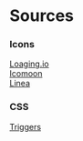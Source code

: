 # Sources

### Icons
[Loaging.io](https://loading.io/)<br />
[Icomoon](https://icomoon.io/)<br />
[Linea](https://linea.io/)<br />

### CSS
[Triggers](https://csstriggers.com/)<br />

